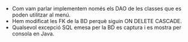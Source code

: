 - Com vam parlar implementem només els DAO de les classes que es poden utilitzar al menú.
- Hem modificat les FK de la BD perquè siguin ON DELETE CASCADE.
- Qualsevol excepció SQL emesa per la BD es captura i es mostra per consola en Java.